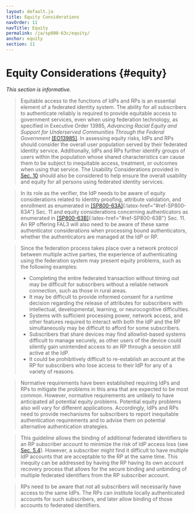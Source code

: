 ```yaml
---
layout: default.ja
title: Equity Considerations
navOrder: 11
navTitle: Equity
permalink: /ja/sp800-63c/equity/
anchor: equity
section: 11
---
```


# Equity Considerations {#equity}

_This section is informative._

> Equitable access to the functions of IdPs and RPs is an essential element of a federated identity system. The ability for all subscribers to authenticate reliably is required to provide equitable access to government services, even when using federation technology, as specified in Executive Order 13985, _Advancing Racial Equity and Support for Underserved Communities Through the Federal Government_ [[EO13985]](references.md#ref-EO13985). In assessing equity risks, IdPs and RPs should consider the overall user population served by their federated identity service. Additionally, IdPs and RPs further identify groups of users within the population whose shared characteristics can cause them to be subject to inequitable access, treatment, or outcomes when using that service. The Usability Considerations provided in [Sec. 10](../sec10_usability.md#usability) should also be considered to help ensure the overall usability and equity for all persons using federated identity services.

> In its role as the verifier, the IdP needs to be aware of equity considerations related to identity proofing, attribute validation, and enrollment as enumerated in [[SP800-63A]](../_sp800-63a/sec11_equity.md#sec11){:latex-href="#ref-SP800-63A"} Sec. 11 and equity considerations concerning authenticators as enumerated in [[SP800-63B]](../_sp800-63b/sec11_equity.md#sec11){:latex-href="#ref-SP800-63B"} Sec. 11. An RP offering FAL3 will also need to be aware of these same authenticator considerations when processing bound authenticators, whether the authenticators are managed at the IdP or RP.

> Since the federation process takes place over a network protocol between multiple active parties, the experience of authenticating using the federation system may present equity problems, such as the following examples:
> 
> * Completing the entire federated transaction without timing out may be difficult for subscribers without a reliable network connection, such as those in rural areas.
> * It may be difficult to provide informed consent for a runtime decision regarding the release of attributes for subscribers with intellectual, developmental, learning, or neurocognitive difficulties.
> * Systems with sufficient processing power, network access, and other features required to interact with both the IdP and the RP simultaneously may be difficult to afford for some subscribers.
> * Subscribers that share devices may find allowlist-based systems difficult to manage securely, as other users of the device could silently gain unintended access to an RP through a session still active at the IdP.
> * It could be prohibitively difficult to re-establish an account at the RP for subscribers who lose access to their IdP for any of a variety of reasons.

> Normative requirements have been established requiring IdPs and RPs to mitigate the problems in this area that are expected to be most common. However, normative requirements are unlikely to have anticipated all potential equity problems. Potential equity problems also will vary for different applications. Accordingly, IdPs and RPs need to provide mechanisms for subscribers to report inequitable authentication requirements and to advise them on potential alternative authentication strategies.

> This guideline allows the binding of additional federated identifiers to an RP subscriber account to minimize the risk of IdP access loss (see [Sec. 5.4](sec5_federation.md#rp-account)). However, a subscriber might find it difficult to have multiple IdP accounts that are acceptable to the RP at the same time. This inequity can be addressed by having the RP having its own account recovery process that allows for the secure binding and unbinding of multiple federated identifiers from the RP subscriber account.

> RPs need to be aware that not all subscribers will necessarily have access to the same IdPs. The RPs can institute locally authenticated accounts for such subscribers, and later allow binding of those accounts to federated identifiers.
